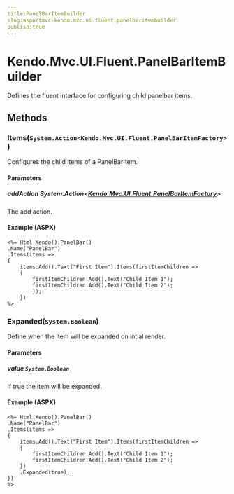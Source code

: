 ```yaml
---
title:PanelBarItemBuilder
slug:aspnetmvc-kendo.mvc.ui.fluent.panelbaritembuilder
publish:true
---
```


# Kendo.Mvc.UI.Fluent.PanelBarItemBuilder
Defines the fluent interface for configuring child panelbar items.



## Methods

### Items(`System.Action<Kendo.Mvc.UI.Fluent.PanelBarItemFactory>`)
Configures the child items of a PanelBarItem.


#### Parameters

##### addAction System.Action<[Kendo.Mvc.UI.Fluent.PanelBarItemFactory](/api/wrappers/aspnet-mvc/Kendo.Mvc.UI.Fluent/PanelBarItemFactory)>
The add action.




#### Example (ASPX)
    <%= Html.Kendo().PanelBar()
    .Name("PanelBar")
    .Items(items =>
    {
        items.Add().Text("First Item").Items(firstItemChildren =>
        {
            firstItemChildren.Add().Text("Child Item 1");
            firstItemChildren.Add().Text("Child Item 2");
            });
        })
    %>


### Expanded(`System.Boolean`)
Define when the item will be expanded on intial render.


#### Parameters

##### value `System.Boolean`
If true the item will be expanded.




#### Example (ASPX)
    <%= Html.Kendo().PanelBar()
    .Name("PanelBar")
    .Items(items =>
    {
        items.Add().Text("First Item").Items(firstItemChildren =>
        {
            firstItemChildren.Add().Text("Child Item 1");
            firstItemChildren.Add().Text("Child Item 2");
        })
        .Expanded(true);
    })
    %>



